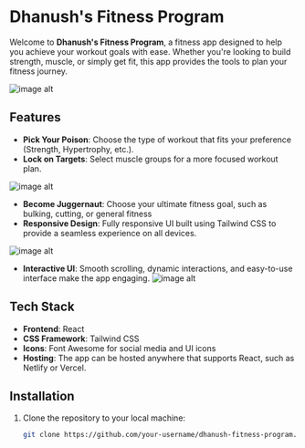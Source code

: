 # Dhanush's Fitness Program

Welcome to **Dhanush's Fitness Program**, a fitness app designed to help you achieve your workout goals with ease. Whether you're looking to build strength, muscle, or simply get fit, this app provides the tools to plan your fitness journey.

![image alt](https://github.com/saidhanush27/fitnessapp/blob/33312e3f9aa189eeb1d0da5ae08baec5b84cc6d5/images/front%20(1).png)

## Features
- **Pick Your Poison**: Choose the type of workout that fits your preference (Strength, Hypertrophy, etc.).
- **Lock on Targets**: Select muscle groups for a more focused workout plan.

![image alt](https://github.com/saidhanush27/fitnessapp/blob/33312e3f9aa189eeb1d0da5ae08baec5b84cc6d5/images/generate.png)
- **Become Juggernaut**: Choose your ultimate fitness goal, such as bulking, cutting, or general fitness
- **Responsive Design**: Fully responsive UI built using Tailwind CSS to provide a seamless experience on all devices.

 ![image alt](https://github.com/saidhanush27/fitnessapp/blob/f23f14bc7245c2218b275a17d3b54d2522908335/images/poison.png)
- **Interactive UI**: Smooth scrolling, dynamic interactions, and easy-to-use interface make the app engaging.
![image alt](https://github.com/saidhanush27/fitnessapp/blob/33312e3f9aa189eeb1d0da5ae08baec5b84cc6d5/images/end.png)

## Tech Stack
- **Frontend**: React
- **CSS Framework**: Tailwind CSS
- **Icons**: Font Awesome for social media and UI icons
- **Hosting**: The app can be hosted anywhere that supports React, such as Netlify or Vercel.

## Installation

1. Clone the repository to your local machine:
   ```bash
   git clone https://github.com/your-username/dhanush-fitness-program.git
